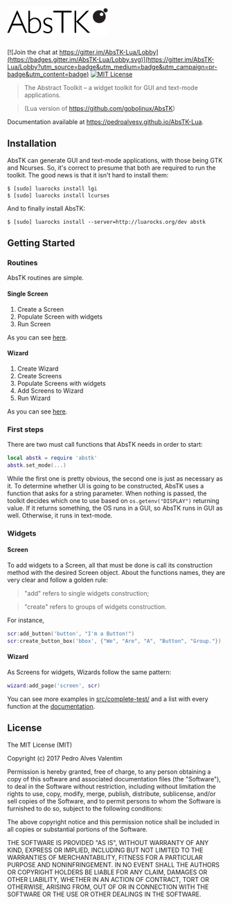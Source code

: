 # ![AbsTK-Lua](logo/232x72.png?raw=true)

[![Join the chat at https://gitter.im/AbsTK-Lua/Lobby](https://badges.gitter.im/AbsTK-Lua/Lobby.svg)](https://gitter.im/AbsTK-Lua/Lobby?utm_source=badge&utm_medium=badge&utm_campaign=pr-badge&utm_content=badge)
[![MIT License](http://img.shields.io/:license-mit-blue.svg)](http://doge.mit-license.org)

>The Abstract Toolkit – a widget toolkit for GUI and text-mode applications.

>(Lua version of <https://github.com/gobolinux/AbsTK>)

Documentation available at <https://pedroalvesv.github.io/AbsTK-Lua>.

## Installation

AbsTK can generate GUI and text-mode applications, with those being GTK and Ncurses. So, it's correct to presume that both are 
required to run the toolkit.
The good news is that it isn't hard to install them:

```
$ [sudo] luarocks install lgi
$ [sudo] luarocks install lcurses
```

And to finally install AbsTK:

```
$ [sudo] luarocks install --server=http://luarocks.org/dev abstk
```

## Getting Started

### Routines

AbsTK routines are simple.

#### Single Screen

1. Create a Screen
2. Populate Screen with widgets
3. Run Screen

As you can see [here](https://github.com/PedroAlvesV/AbsTK-Lua/blob/master/src/minimalist-test/minimalist-test.lua).

#### Wizard

1. Create Wizard
2. Create Screens
3. Populate Screens with widgets
4. Add Screens to Wizard
5. Run Wizard

As you can see [here](https://github.com/PedroAlvesV/AbsTK-Lua/blob/master/src/complete-test/wizard.lua).

### First steps

There are two must call functions that AbsTK needs in order to start:

```lua
local abstk = require 'abstk'
abstk.set_mode(...)
```
While the first one is pretty obvious, the second one is just as necessary as it.
To determine whether UI is going to be constructed, AbsTK uses a function that asks for a string parameter.
When nothing is passed, the toolkit decides which one to use based on `os.getenv("DISPLAY")` returning value.
If it returns something, the OS runs in a GUI, so AbsTK runs in GUI as well. Otherwise, it runs in text-mode.

### Widgets

#### Screen

To add widgets to a Screen, all that must be done is call its construction method with the desired Screen object.
About the functions names, they are very clear and follow a golden rule:
>"add" refers to single widgets construction;

>"create" refers to groups of widgets construction.

For instance,

```lua
scr:add_button('button', "I'm a Button!")
scr:create_button_box('bbox', {"We", "Are", "A", "Button", "Group."})
```

#### Wizard

As Screens for widgets, Wizards follow the same pattern:

```lua
wizard:add_page('screen', scr)
```

You can see more examples in [src/complete-test/](src/complete-test/) and a list with every function at the [documentation](<https://pedroalvesv.github.io/AbsTK-Lua>).

## License

The MIT License (MIT)

Copyright (c) 2017 Pedro Alves Valentim

Permission is hereby granted, free of charge, to any person obtaining a copy of
this software and associated documentation files (the "Software"), to deal in
the Software without restriction, including without limitation the rights to
use, copy, modify, merge, publish, distribute, sublicense, and/or sell copies of
the Software, and to permit persons to whom the Software is furnished to do so,
subject to the following conditions:

The above copyright notice and this permission notice shall be included in all
copies or substantial portions of the Software.

THE SOFTWARE IS PROVIDED "AS IS", WITHOUT WARRANTY OF ANY KIND, EXPRESS OR
IMPLIED, INCLUDING BUT NOT LIMITED TO THE WARRANTIES OF MERCHANTABILITY, FITNESS
FOR A PARTICULAR PURPOSE AND NONINFRINGEMENT. IN NO EVENT SHALL THE AUTHORS OR
COPYRIGHT HOLDERS BE LIABLE FOR ANY CLAIM, DAMAGES OR OTHER LIABILITY, WHETHER
IN AN ACTION OF CONTRACT, TORT OR OTHERWISE, ARISING FROM, OUT OF OR IN
CONNECTION WITH THE SOFTWARE OR THE USE OR OTHER DEALINGS IN THE SOFTWARE.
